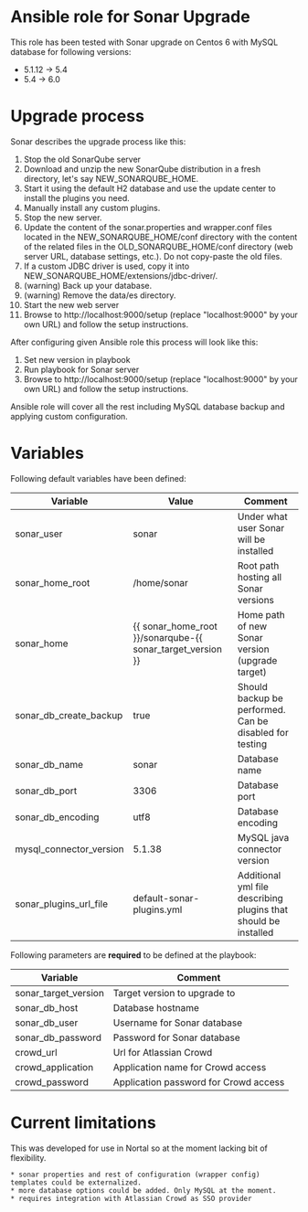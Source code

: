 # Ansible role for Sonar Upgrade

This role has been tested with Sonar upgrade on Centos 6 with MySQL database for following versions:
* 5.1.12 -> 5.4
* 5.4 -> 6.0


# Upgrade process

Sonar describes the upgrade process like this:

1. Stop the old SonarQube server
2. Download and unzip the new SonarQube distribution in a fresh directory, let's say NEW_SONARQUBE_HOME.
3. Start it using the default H2 database and use the update center to install the plugins you need.
4. Manually install any custom plugins.
5. Stop the new server.
6. Update the content of the sonar.properties and wrapper.conf files located in the NEW_SONARQUBE_HOME/conf directory with the content of the related files in the OLD_SONARQUBE_HOME/conf directory (web server URL, database settings, etc.). Do not copy-paste the old files.
7. If a custom JDBC driver is used, copy it into NEW_SONARQUBE_HOME/extensions/jdbc-driver/<dialect>.
8. (warning) Back up your database.
9. (warning) Remove the data/es directory.
10. Start the new web server
11. Browse to http://localhost:9000/setup (replace "localhost:9000" by your own URL) and follow the setup instructions.

After configuring given Ansible role this process will look like this:

1. Set new version in playbook
2. Run playbook for Sonar server
3. Browse to http://localhost:9000/setup (replace "localhost:9000" by your own URL) and follow the setup instructions.

Ansible role will cover all the rest including MySQL database backup and applying custom configuration.

# Variables

Following default variables have been defined:

| Variable          | Value           | Comment  |
| ------------------|-----------------|----------|
| sonar_user        | sonar | Under what user Sonar will be installed |
| sonar_home_root   | /home/sonar |  Root path hosting all Sonar versions |
| sonar_home        | {{ sonar_home_root }}/sonarqube-{{ sonar_target_version }}    | Home path of new Sonar version (upgrade target) |
| sonar_db_create_backup | true | Should backup be performed. Can be disabled for testing |
| sonar_db_name     | sonar | Database name |
| sonar_db_port     | 3306  | Database port |
| sonar_db_encoding | utf8  | Database encoding |
| mysql_connector_version | 5.1.38 | MySQL java connector version |
| sonar_plugins_url_file | default-sonar-plugins.yml | Additional yml file describing plugins that should be installed |

Following parameters are **required** to be defined at the playbook:

| Variable              | Comment  |
| ----------------------|----------|
| sonar_target_version  | Target version to upgrade to |
| sonar_db_host         | Database hostname |
| sonar_db_user         | Username for Sonar database |
| sonar_db_password     | Password for Sonar database |
| crowd_url             | Url for Atlassian Crowd |
| crowd_application     | Application name for Crowd access |
| crowd_password        | Application password for Crowd access |

# Current limitations

This was developed for use in Nortal so at the moment lacking bit of flexibility.

    * sonar properties and rest of configuration (wrapper config) templates could be externalized.
    * more database options could be added. Only MySQL at the moment.
    * requires integration with Atlassian Crowd as SSO provider
